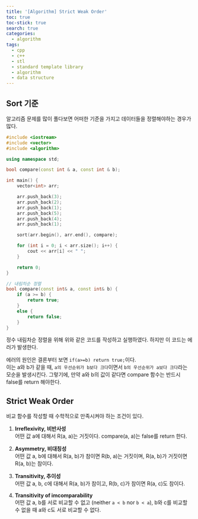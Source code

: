 ```yaml
---
title: '[Algorithm] Strict Weak Order'
toc: true
toc-stick: true
search: true
categories:
  - algorithm
tags:
  - cpp
  - c++
  - stl
  - standard template library
  - algorithm
  - data structure
---
```


## Sort 기준

알고리즘 문제를 많이 풀다보면 어떠한 기준을 가지고 데이터들을 정렬해야하는 경우가 많다.

``` cpp
#include <iostream>
#include <vector>
#include <algorithm>

using namespace std;

bool compare(const int & a, const int & b);

int main() {
	vector<int> arr;

	arr.push_back(3);
	arr.push_back(2);
	arr.push_back(1);
	arr.push_back(5);
	arr.push_back(4);
	arr.push_back(1);

	sort(arr.begin(), arr.end(), compare);

	for (int i = 0; i < arr.size(); i++) {
		cout << arr[i] << " ";
	}

	return 0;
}

// 내림차순 정렬
bool compare(const int& a, const int& b) {
	if (a >= b) {
		return true;
	}
	else {
		return false;
	}
}

```

정수 내림차순 정렬을 위해 위와 같은 코드를 작성하고 실행하였다.
하지만 이 코드는 에러가 발생한다.

에러의 원인은 결론부터 보면 ```if(a>=b) return true;```이다.  
이는 a와 b가 같을 때, ```a의 우선순위가 b보다 크다```이면서 ```b의 우선순위가 a보다 크다```라는 모순을 발생시킨다.
그렇기에, 만약 a와 b의 값이 같다면 compare 함수는 반드시 false를 return 해야한다.


## Strict Weak Order

비교 함수를 작성할 때 수학적으로 만족시켜야 하는 조건이 있다.

1. **Irreflexivity, 비반사성**  
어떤 값 a에 대해서 R(a, a)는 거짓이다.
compare(a, a)는 false를 return 한다.

2. **Asymmetry, 비대칭성**  
어떤 값 a, b에 대해서 R(a, b)가 참이면 R(b, a)는 거짓이며,
R(a, b)가 거짓이면 R(a, b)는 참이다.

3. **Transitivity, 추이성**  
어떤 값 a, b, c에 대해서 R(a, b)가 참이고, R(b, c)가 참이면 R(a, c)도 참이다.

4. **Transitivity of imcomparability**  
어떤 값 a, b를 서로 비교할 수 없고 (neither ```a < b``` nor ```b < a```), b와 c를 비교할 수 없을 때 a와 c도 서로 비교할 수 없다.
